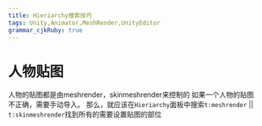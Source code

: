 ```yaml
---
title: Hieriarchy搜索技巧
tags: Unity,Animator,MeshRender,UnityEditor
grammar_cjkRuby: true
---
```

# 人物贴图
人物的贴图都是由meshrender，skinmeshrender来控制的
如果一个人物的贴图不正确，需要手动导入。
那么，就应该在`Hieriarchy`面板中搜索`t:meshrender` || `t:skinmeshrender`找到所有的需要设置贴图的部位